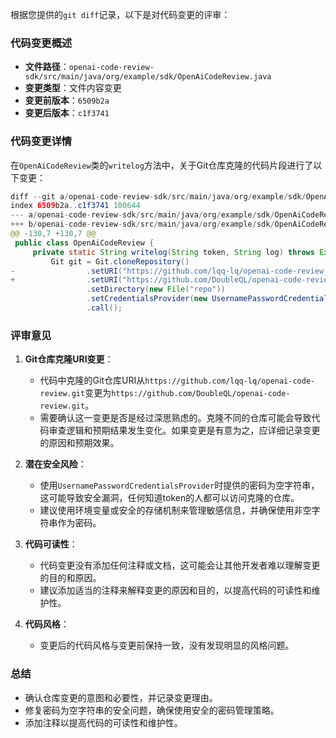 根据您提供的`git diff`记录，以下是对代码变更的评审：

### 代码变更概述
- **文件路径**：`openai-code-review-sdk/src/main/java/org/example/sdk/OpenAiCodeReview.java`
- **变更类型**：文件内容变更
- **变更前版本**：`6509b2a`
- **变更后版本**：`c1f3741`

### 代码变更详情
在`OpenAiCodeReview`类的`writelog`方法中，关于Git仓库克隆的代码片段进行了以下变更：

```java
diff --git a/openai-code-review-sdk/src/main/java/org/example/sdk/OpenAiCodeReview.java b/openai-code-review-sdk/src/main/java/org/example/sdk/OpenAiCodeReview.java
index 6509b2a..c1f3741 100644
--- a/openai-code-review-sdk/src/main/java/org/example/sdk/OpenAiCodeReview.java
+++ b/openai-code-review-sdk/src/main/java/org/example/sdk/OpenAiCodeReview.java
@@ -130,7 +130,7 @@
 public class OpenAiCodeReview {
     private static String writelog(String token, String log) throws Exception {
         Git git = Git.cloneRepository()
-                .setURI("https://github.com/lqq-lq/openai-code-review.git")
+                .setURI("https://github.com/DoubleQL/openai-code-review.git")
                 .setDirectory(new File("repo"))
                 .setCredentialsProvider(new UsernamePasswordCredentialsProvider(token, ""))
                 .call();
```

### 评审意见
1. **Git仓库克隆URI变更**：
   - 代码中克隆的Git仓库URI从`https://github.com/lqq-lq/openai-code-review.git`变更为`https://github.com/DoubleQL/openai-code-review.git`。
   - 需要确认这一变更是否是经过深思熟虑的。克隆不同的仓库可能会导致代码审查逻辑和预期结果发生变化。如果变更是有意为之，应详细记录变更的原因和预期效果。

2. **潜在安全风险**：
   - 使用`UsernamePasswordCredentialsProvider`时提供的密码为空字符串，这可能导致安全漏洞，任何知道token的人都可以访问克隆的仓库。
   - 建议使用环境变量或安全的存储机制来管理敏感信息，并确保使用非空字符串作为密码。

3. **代码可读性**：
   - 代码变更没有添加任何注释或文档，这可能会让其他开发者难以理解变更的目的和原因。
   - 建议添加适当的注释来解释变更的原因和目的，以提高代码的可读性和维护性。

4. **代码风格**：
   - 变更后的代码风格与变更前保持一致，没有发现明显的风格问题。

### 总结
- 确认仓库变更的意图和必要性，并记录变更理由。
- 修复密码为空字符串的安全问题，确保使用安全的密码管理策略。
- 添加注释以提高代码的可读性和维护性。